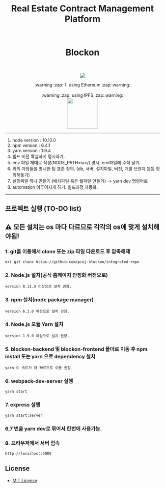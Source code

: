 <h1 align="center">Real Estate Contract Management Platform</h1>
<br>
<h1 align="center">
Blockon
</h1>
<br>
<p align="center">
	<a href="https://github.com/DdukTwiSun/server/blob/master/LICENSE"><img src="https://img.shields.io/github/license/mashape/apistatus.svg"></a>	
</p>

<div align="middle">:warning::zap: 1. using Ethereum :zap::warning: </div>
<!--<div align="middle"><img src="https://github.com/soma-boomable/integrated-repo/blob/master/eos.jpg" style="width="200" height="200"/></div>-->
<br>
<div align="middle">:warning::zap: using IPFS :zap::warning: </div>
<div align="middle"><img src="https://github.com/soma-boomable/integrated-repo/blob/master/IPFS.png?raw=true" style="width:100px;" /></div>

*****
1. node version : 10.10.0
2. npm version : 6.4.1
3. yarn version : 1.9.4
4. 빌드 버전 확실하게 명시하기.
5. env 파일 제대로 작성(NODE_PATH=src/) 명시, env파일에 주석 달기. 
6. 위의 과정들을 명시한 팀 표준 정의. (db, 서버, 설치파일, 버전, 개발 브랜치 등등 정의해놓기)
7. 실행파일 하나 만들기 (배치파일 혹은 쉘파일 만들기) -> yarn dev 명령어로
8. automation 이루어지게 하기. 빌드과정 자동화.
*****


## 프로젝트 실행 (TO-DO list)
## :warning: 모든 설치는 os 마다 다르므로 각각의 os에 맞게 설치해야됨!

### 1. git을 이용해서 clone 또는 zip 파일 다운로드 후 압축해제
	ex) git clone https://github.com/proj-blockon/integrated-repo

### 2. Node.js 설치(공식 홈페이지 안정화 버전으로)
	version 8.11.0 이상으로 설치 권장.
	
### 3. npm 설치(node package manager)
	version 6.3.0 이상으로 설치 권장.

### 4. Node.js 모듈 Yarn 설치
	version 1.9.0 이상으로 설치 권장. 
	
### 5. blockon-backend 및 blockon-frontend 폴더로 이동 후 npm install 또는 yarn 으로 dependency 설치
	yarn 이 속도가 더 빠르므로 이용 권장.

### 6. webpack-dev-server 실행
	yarn start
	
### 7. express 실행
	yarn start:server	

### 6,7 번을 yarn dev로 묶어서 한번에 사용가능.
	
### 8. 브라우저에서 서버 접속
	http://localhost:3000


## License

* [MIT License](LICENSE)
